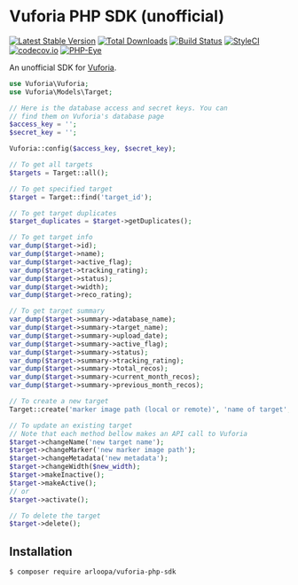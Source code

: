 # Vuforia PHP SDK (unofficial)

[![Latest Stable Version](https://poser.pugx.org/arloopa/vuforia-php-sdk/v/stable.png)](https://packagist.org/packages/arloopa/vuforia-php-sdk)
[![Total Downloads](https://poser.pugx.org/arloopa/vuforia-php-sdk/downloads.png)](https://packagist.org/packages/arloopa/vuforia-php-sdk)
[![Build Status](https://travis-ci.org/arloopa/vuforia-php-sdk.svg?branch=master)](https://travis-ci.org/arloopa/vuforia-php-sdk)
[![StyleCI](https://styleci.io/repos/74761645/shield?style=flat)](https://styleci.io/repos/74761645)
[![codecov.io](https://codecov.io/github/arloopa/vuforia-php-sdk/coverage.svg?branch=master)](https://codecov.io/github/arloopa/vuforia-php-sdk?branch=master)
[![PHP-Eye](https://php-eye.com/badge/arloopa/vuforia-php-sdk/tested.svg?style=flat)](https://php-eye.com/package/arloopa/vuforia-php-sdk)

An unofficial SDK for [Vuforia](https://vuforia.com).

```php
use Vuforia\Vuforia;
use Vuforia\Models\Target;

// Here is the database access and secret keys. You can
// find them on Vuforia's database page
$access_key = '';
$secret_key = '';

Vuforia::config($access_key, $secret_key);

// To get all targets
$targets = Target::all();

// To get specified target
$target = Target::find('target_id');

// To get target duplicates
$target_duplicates = $target->getDuplicates();

// To get target info
var_dump($target->id);
var_dump($target->name);
var_dump($target->active_flag);
var_dump($target->tracking_rating);
var_dump($target->status);
var_dump($target->width);
var_dump($target->reco_rating);

// To get target summary
var_dump($target->summary->database_name);
var_dump($target->summary->target_name);
var_dump($target->summary->upload_date);
var_dump($target->summary->active_flag);
var_dump($target->summary->status);
var_dump($target->summary->tracking_rating);
var_dump($target->summary->total_recos);
var_dump($target->summary->current_month_recos);
var_dump($target->summary->previous_month_recos);

// To create a new target
Target::create('marker image path (local or remote)', 'name of target', $width, 'metadata', $is_active);

// To update an existing target
// Note that each method bellow makes an API call to Vuforia
$target->changeName('new target name');
$target->changeMarker('new marker image path');
$target->changeMetadata('new metadata');
$target->changeWidth($new_width);
$target->makeInactive();
$target->makeActive();
// or
$target->activate();

// To delete the target
$target->delete();
```

## Installation

```
$ composer require arloopa/vuforia-php-sdk
```
